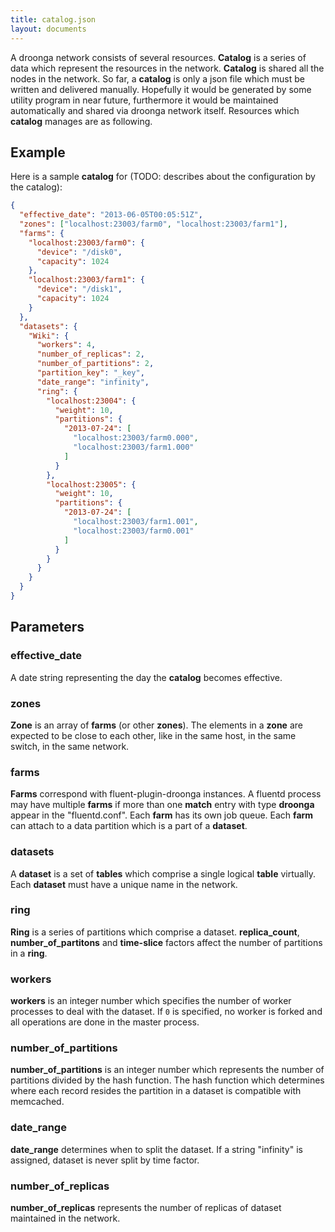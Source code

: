 ```yaml
---
title: catalog.json
layout: documents
---
```


A droonga network consists of several resources.
**Catalog** is a series of data which represent the resources in the network.
**Catalog** is shared all the nodes in the network.
So far, a **catalog** is only a json file which must be written and delivered manually.
Hopefully it would be generated by some utility program in near future, furthermore it would be maintained automatically and shared via droonga network itself.
Resources which **catalog** manages are as following.

## Example

Here is a sample **catalog** for (TODO: describes about the
configuration by the catalog):

~~~json
{
  "effective_date": "2013-06-05T00:05:51Z",
  "zones": ["localhost:23003/farm0", "localhost:23003/farm1"],
  "farms": {
    "localhost:23003/farm0": {
      "device": "/disk0",
      "capacity": 1024
    },
    "localhost:23003/farm1": {
      "device": "/disk1",
      "capacity": 1024
    }
  },
  "datasets": {
    "Wiki": {
      "workers": 4,
      "number_of_replicas": 2,
      "number_of_partitions": 2,
      "partition_key": "_key",
      "date_range": "infinity",
      "ring": {
        "localhost:23004": {
          "weight": 10,
          "partitions": {
            "2013-07-24": [
              "localhost:23003/farm0.000",
              "localhost:23003/farm1.000"
            ]
          }
        },
        "localhost:23005": {
          "weight": 10,
          "partitions": {
            "2013-07-24": [
              "localhost:23003/farm1.001",
              "localhost:23003/farm0.001"
            ]
          }
        }
      }
    }
  }
}
~~~

## Parameters

### effective_date

A date string representing the day the **catalog** becomes effective.

### zones

**Zone** is an array of **farms** (or other **zones**). The elements in a **zone** are expected to be close to each other, like in the same host, in the same switch, in the same network.

### farms

**Farms** correspond with fluent-plugin-droonga instances. A fluentd process may have multiple **farms** if more than one **match** entry with type **droonga** appear in the "fluentd.conf".
Each **farm** has its own job queue.
Each **farm** can attach to a data partition which is a part of a **dataset**.

### datasets

A **dataset** is a set of **tables** which comprise a single logical **table** virtually.
Each **dataset** must have a unique name in the network.

### ring

**Ring** is a series of partitions which comprise a dataset. **replica_count**, **number\_of\_partitons** and **time-slice** factors affect the number of partitions in a **ring**.

### workers

**workers** is an integer number which specifies the number of worker processes to deal with the dataset.
If `0` is specified, no worker is forked and all operations are done in the master process.

### number\_of\_partitions

**number\_of\_partitions** is an integer number which represents the number of partitions divided by the hash function. The hash function which determines where each record resides the partition in a dataset is compatible with memcached.

### date_range

**date_range** determines when to split the dataset. If a string "infinity" is assigned, dataset is never split by time factor.

### number\_of\_replicas

**number\_of\_replicas** represents the number of replicas of dataset maintained in the network.
